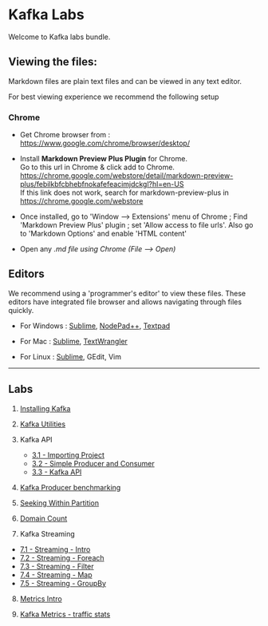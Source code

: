 <link rel='stylesheet' href='assets/css/main.css'/>

Kafka Labs
==========
Welcome to Kafka labs bundle.

Viewing the files:
-----------------
Markdown files are plain text files and can be viewed in any text editor.

For best viewing experience we recommend the following setup

### Chrome

* Get Chrome browser from : https://www.google.com/chrome/browser/desktop/

* Install **Markdown Preview Plus Plugin** for Chrome.  
Go to this url in Chrome & click add to Chrome.  
    https://chrome.google.com/webstore/detail/markdown-preview-plus/febilkbfcbhebfnokafefeacimjdckgl?hl=en-US  
If this link does not work, search for markdown-preview-plus in https://chrome.google.com/webstore

* Once installed, go to 'Window --> Extensions' menu of Chrome ;   Find 'Markdown Preview Plus' plugin ;  set 'Allow access to file urls'.
Also go to 'Markdown Options' and enable 'HTML content'

* Open any *.md file using Chrome (File --> Open)*


Editors
-------
We recommend using a 'programmer's editor' to view these files. These editors have integrated file browser and allows navigating through files quickly.

* For Windows : [Sublime](http://www.sublimetext.com/), [NodePad++](http://notepad-plus-plus.org/), [Textpad](http://www.textpad.com/)

* For Mac : [Sublime](http://www.sublimetext.com/),  [TextWrangler](http://www.barebones.com/products/textwrangler/)

* For Linux : [Sublime](http://www.sublimetext.com/), GEdit, Vim
----
Labs
----

1. [Installing Kafka](labs/1-installing-kafka.md)

2. [Kafka Utilities](labs/2-kafka-utils.md)

3. Kafka API
   - [3.1 - Importing Project](labs/3.1-import-project.md)
   - [3.2 - Simple Producer and Consumer](labs/3.2-kafka-api.md)
   - [3.3 - Kafka API](labs/3.3-kafka-api.md)

4. [Kafka Producer benchmarking](labs/4-producer-benchmark.md)

5. [Seeking Within Partition](labs/5-seek.md)

6. [Domain Count](labs/6-domain-count.md)

7. Kafka Streaming
  - [7.1 - Streaming - Intro](labs/7.1-streaming-intro.md)
  - [7.2 - Streaming - Foreach](labs/7.2-streaming-foreach.md)
  - [7.3 - Streaming - Filter](labs/7.3-streaming-filter.md)
  - [7.4 - Streaming - Map](labs/7.4-streaming-map.md)
  - [7.5 - Streaming - GroupBy](labs/7.5-streaming-groupby.md)

8. [Metrics Intro](labs/8-metrics-intro.md)

9. [Kafka Metrics - traffic stats](labs/9-kafka-metrics.md)
